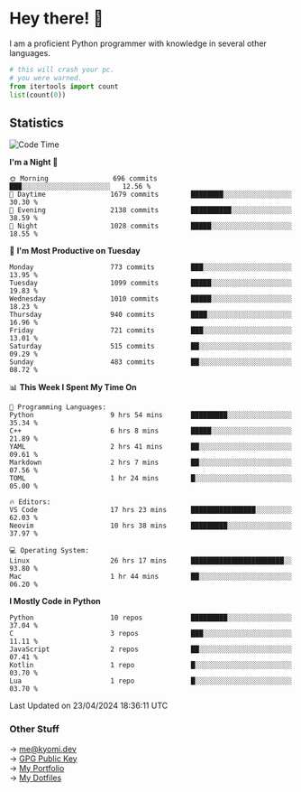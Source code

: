 # Hey there! 👋

I am a proficient Python programmer with knowledge in several other languages.

```py
# this will crash your pc.
# you were warned.
from itertools import count
list(count(0))
```

## Statistics
<!--START_SECTION:waka-->
![Code Time](http://img.shields.io/badge/Code%20Time-1%2C038%20hrs%2058%20mins-blue)

**I'm a Night 🦉** 

```text
🌞 Morning                696 commits         ███░░░░░░░░░░░░░░░░░░░░░░   12.56 % 
🌆 Daytime                1679 commits        ████████░░░░░░░░░░░░░░░░░   30.30 % 
🌃 Evening                2138 commits        ██████████░░░░░░░░░░░░░░░   38.59 % 
🌙 Night                  1028 commits        █████░░░░░░░░░░░░░░░░░░░░   18.55 % 
```
📅 **I'm Most Productive on Tuesday** 

```text
Monday                   773 commits         ███░░░░░░░░░░░░░░░░░░░░░░   13.95 % 
Tuesday                  1099 commits        █████░░░░░░░░░░░░░░░░░░░░   19.83 % 
Wednesday                1010 commits        █████░░░░░░░░░░░░░░░░░░░░   18.23 % 
Thursday                 940 commits         ████░░░░░░░░░░░░░░░░░░░░░   16.96 % 
Friday                   721 commits         ███░░░░░░░░░░░░░░░░░░░░░░   13.01 % 
Saturday                 515 commits         ██░░░░░░░░░░░░░░░░░░░░░░░   09.29 % 
Sunday                   483 commits         ██░░░░░░░░░░░░░░░░░░░░░░░   08.72 % 
```


📊 **This Week I Spent My Time On** 

```text
💬 Programming Languages: 
Python                   9 hrs 54 mins       █████████░░░░░░░░░░░░░░░░   35.34 % 
C++                      6 hrs 8 mins        █████░░░░░░░░░░░░░░░░░░░░   21.89 % 
YAML                     2 hrs 41 mins       ██░░░░░░░░░░░░░░░░░░░░░░░   09.61 % 
Markdown                 2 hrs 7 mins        ██░░░░░░░░░░░░░░░░░░░░░░░   07.56 % 
TOML                     1 hr 24 mins        █░░░░░░░░░░░░░░░░░░░░░░░░   05.00 % 

🔥 Editors: 
VS Code                  17 hrs 23 mins      ████████████████░░░░░░░░░   62.03 % 
Neovim                   10 hrs 38 mins      █████████░░░░░░░░░░░░░░░░   37.97 % 

💻 Operating System: 
Linux                    26 hrs 17 mins      ███████████████████████░░   93.80 % 
Mac                      1 hr 44 mins        ██░░░░░░░░░░░░░░░░░░░░░░░   06.20 % 
```

**I Mostly Code in Python** 

```text
Python                   10 repos            █████████░░░░░░░░░░░░░░░░   37.04 % 
C                        3 repos             ███░░░░░░░░░░░░░░░░░░░░░░   11.11 % 
JavaScript               2 repos             ██░░░░░░░░░░░░░░░░░░░░░░░   07.41 % 
Kotlin                   1 repo              █░░░░░░░░░░░░░░░░░░░░░░░░   03.70 % 
Lua                      1 repo              █░░░░░░░░░░░░░░░░░░░░░░░░   03.70 % 
```




 Last Updated on 23/04/2024 18:36:11 UTC
<!--END_SECTION:waka-->

### Other Stuff

→ [me@kyomi.dev](mailto:me@kyomi.dev)\
→ [GPG Public Key](https://github.com/bitterteriyaki.gpg)\
→ [My Portfolio](https://kyomi.dev)\
→ [My Dotfiles](https://github.com/bitterteriyaki/dotfiles)
